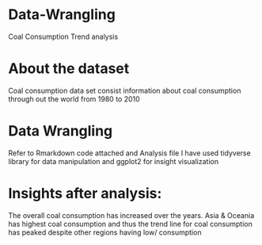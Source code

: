 # Data-Wrangling
Coal Consumption Trend analysis

# About the dataset
Coal consumption data set consist information about coal consumption through out the world from 1980 to 2010

# Data Wrangling
Refer to Rmarkdown code attached and Analysis file
I have used tidyverse library for data manipulation and ggplot2 for insight  visualization

# Insights after analysis:
The overall coal consumption has increased over the years.
Asia & Oceania has highest coal consumption and thus the trend line for coal consumption has peaked despite other regions having low/ consumption
